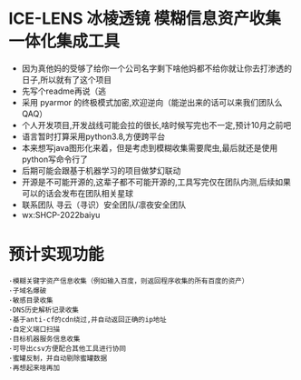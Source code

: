 # ICE-LENS 冰棱透镜 模糊信息资产收集一体化集成工具

- 因为真他妈的受够了给你一个公司名字剩下啥他妈都不给你就让你去打渗透的日子,所以就有了这个项目
- 先写个readme再说（逃
- 采用 pyarmor 的终极模式加密,欢迎逆向（能逆出来的话可以来我们团队么QAQ）
- 个人开发项目,开发战线可能会拉的很长,啥时候写完也不一定,预计10月之前吧
- 语言暂时打算采用python3.8,方便跨平台
- 本来想写java图形化来着，但是考虑到模糊收集需要爬虫,最后就还是使用python写命令行了
- 后期可能会跟基于机器学习的项目做梦幻联动
- 开源是不可能开源的,这辈子都不可能开源的,工具写完仅在团队内测,后续如果可以的话会发布在团队相关星球
- 联系团队 寻云（寻识）安全团队/凛夜安全团队
- wx:SHCP-2022baiyu

# 预计实现功能
    ·模糊关键字资产信息收集（例如输入百度，则返回程序收集的所有百度的资产）
    ·子域名爆破  
    ·敏感目录收集 
    ·DNS历史解析记录收集
    ·基于anti-cf的cdn绕过,并自动返回正确的ip地址
    ·自定义端口扫描
    ·目标机器服务信息收集
    ·可导出csv方便配合其他工具进行协同
    ·蜜罐反制，并自动剔除蜜罐数据
    ·再想起来啥再加
